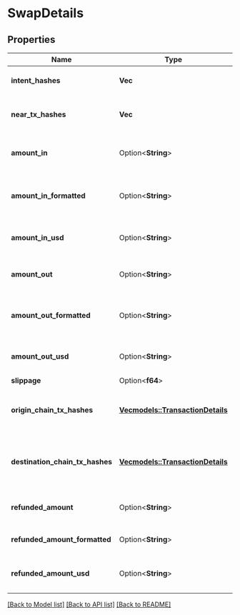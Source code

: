 # SwapDetails

## Properties

Name | Type | Description | Notes
------------ | ------------- | ------------- | -------------
**intent_hashes** | **Vec<String>** | All intent hashes that took part in this swap | 
**near_tx_hashes** | **Vec<String>** | All NEAR transactions executed for this swap | 
**amount_in** | Option<**String**> | Exact amount of `originToken` after the trade was settled | [optional]
**amount_in_formatted** | Option<**String**> | Exact amount of `originToken` in readable format after the trade was settled | [optional]
**amount_in_usd** | Option<**String**> | Exact amount of `originToken` equivalent in USD | [optional]
**amount_out** | Option<**String**> | Exact amount of `destinationToken` after the trade was settled | [optional]
**amount_out_formatted** | Option<**String**> | Exact amount of `destinationToken` in readable format after the trade was settled | [optional]
**amount_out_usd** | Option<**String**> | Exact amount of `destinationToken` equivalent in USD | [optional]
**slippage** | Option<**f64**> | Actual slippage | [optional]
**origin_chain_tx_hashes** | [**Vec<models::TransactionDetails>**](TransactionDetails.md) | Hashes and explorer URLs for all transactions on the origin chain | 
**destination_chain_tx_hashes** | [**Vec<models::TransactionDetails>**](TransactionDetails.md) | Hashes and explorer URLs for all transactions on the destination chain | 
**refunded_amount** | Option<**String**> | Amount of `originAsset` transferred to `refundTo` | [optional]
**refunded_amount_formatted** | Option<**String**> | Refunded amount in readable format | [optional]
**refunded_amount_usd** | Option<**String**> | Refunded amount equivalent in USD | [optional]

[[Back to Model list]](../README.md#documentation-for-models) [[Back to API list]](../README.md#documentation-for-api-endpoints) [[Back to README]](../README.md)


